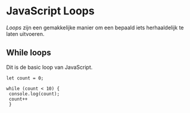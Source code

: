 # JavaScript Loops

*Loops* zijn een gemakkelijke manier om een bepaald iets herhaaldelijk te laten uitvoeren. 

## While loops

Dit is de basic loop van JavaScript. 

````
let count = 0;

while (count < 10) {
 console.log(count);
 count++
 }
````